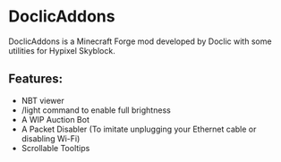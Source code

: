 # DoclicAddons

DoclicAddons is a Minecraft Forge mod developed by Doclic with some utilities for Hypixel Skyblock.

## Features:
  - NBT viewer
  - /light command to enable full brightness
  - A WIP Auction Bot
  - A Packet Disabler (To imitate unplugging your Ethernet cable or disabling Wi-Fi)
  - Scrollable Tooltips
